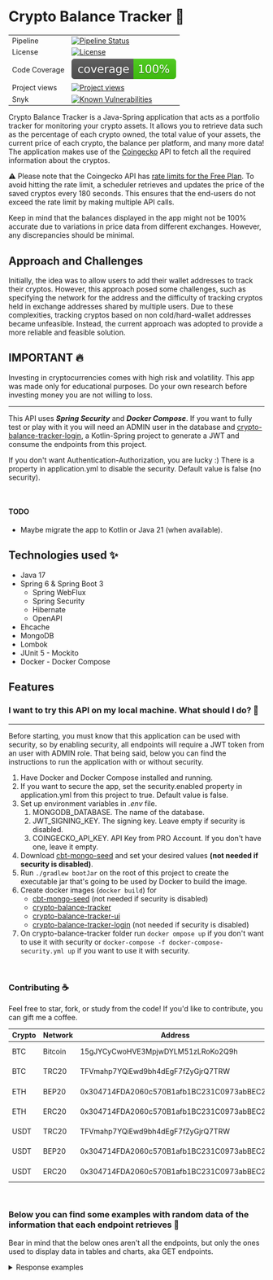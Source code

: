 # Crypto Balance Tracker :rocket:

|               |                                                                                                                                                                                   |
|---------------|-----------------------------------------------------------------------------------------------------------------------------------------------------------------------------------|
| Pipeline      | [![Pipeline Status](https://github.com/lucasdistasi/crypto-balance-tracker/actions/workflows/main.yml/badge.svg)](https://github.com/lucasdistasi/crypto-balance-tracker/actions) |
| License       | [![License](https://img.shields.io/badge/License-GPLv3-blue.svg)](https://www.gnu.org/licenses/gpl-3.0)                                                                           |
| Code Coverage | [![Code Coverage](https://github.com/lucasdistasi/crypto-balance-tracker/blob/gh-pages/badges/jacoco.svg)](https://lucasdistasi.github.io/crypto-balance-tracker/)                |
| Project views | [![Project views](https://hits.dwyl.com/lucasdistasi/crypto-balance-tracker.svg)]()                                                                                               |
| Snyk          | [![Known Vulnerabilities](https://snyk.io/test/github/lucasdistasi/crypto-balance-tracker/badge.svg)]()                                                                           |

Crypto Balance Tracker is a Java-Spring application that acts as a portfolio tracker for monitoring your crypto assets.
It allows you to retrieve data such as the percentage of each crypto owned, the total value of your assets,
the current price of each crypto, the balance per platform, and many more data! The application makes use of the
[Coingecko](https://www.coingecko.com) API to fetch all the required information about the cryptos.

:warning: Please note that the Coingecko API
has [rate limits for the Free Plan](https://www.coingecko.com/en/api/pricing).
To avoid hitting the rate limit, a scheduler retrieves and updates the price of the saved cryptos every 180 seconds.
This ensures that the end-users do not exceed the rate limit by making multiple API calls.

Keep in mind that the balances displayed in the app might not be 100% accurate due to variations in price data
from different exchanges. However, any discrepancies should be minimal.
<br>

## Approach and Challenges

Initially, the idea was to allow users to add their wallet addresses to track their cryptos. However, this approach
posed
some challenges, such as specifying the network for the address and the difficulty of tracking cryptos held in exchange
addresses shared by multiple users. Due to these complexities, tracking cryptos based on non cold/hard-wallet addresses
became unfeasible.
Instead, the current approach was adopted to provide a more reliable and feasible solution.
<br>

## IMPORTANT :fire:

Investing in cryptocurrencies comes with high risk and volatility. This app was made only for educational purposes.
Do your own research before investing money you are not willing to loss.

<hr>

This API uses ***Spring Security*** and ***Docker Compose***. If you want to fully test or play with it you will need an
ADMIN user in the database
and [crypto-balance-tracker-login](https://github.com/lucasdistasi/crypto-balance-tracker-login),
a Kotlin-Spring project to generate a JWT and consume the endpoints from this project.

If you don't want Authentication-Authorization, you are lucky :) There is a property in application.yml to disable
the security. Default value is false (no security).

<br>

#### TODO

- Maybe migrate the app to Kotlin or Java 21 (when available).

## Technologies used :sparkles:

- Java 17
- Spring 6 & Spring Boot 3
    - Spring WebFlux
    - Spring Security
    - Hibernate
    - OpenAPI
- Ehcache
- MongoDB
- Lombok
- JUnit 5 - Mockito
- Docker - Docker Compose

## Features

### I want to try this API on my local machine. What should I do? :tada:

---

Before starting, you must know that this application can be used with security, so by enabling security, all endpoints
will
require a JWT token from an user with ADMIN role. That being said, below you can find the instructions to run the
application
with or without security.

1. Have Docker and Docker Compose installed and running.
2. If you want to secure the app, set the security.enabled property in application.yml from this project to true.
   Default value is false.
3. Set up environment variables in _.env_ file.
    1. MONGODB_DATABASE. The name of the database.
    2. JWT_SIGNING_KEY. The signing key. Leave empty if security is disabled.
    3. COINGECKO_API_KEY. API Key from PRO Account. If you don't have one, leave it empty.
4. Download [cbt-mongo-seed](https://github.com/lucasdistasi/cbt-mongo.seed) and set your desired values **(not needed if security is disabled)**.
5. Run `./gradlew bootJar` on the root of this project to create the executable jar that's going to be used by Docker to
   build the image.
6. Create docker images (`docker build`) for
    - [cbt-mongo-seed](https://github.com/lucasdistasi/cbt-mongo.seed) (not needed if security is disabled)
    - [crypto-balance-tracker](https://github.com/lucasdistasi/crypto-balance-tracker)
    - [crypto-balance-tracker-ui](https://github.com/lucasdistasi/crypto-balance-tracker-ui)
    - [crypto-balance-tracker-login](https://github.com/lucasdistasi/crypto-balance-tracker-login) (not needed if
      security is disabled)
7. On crypto-balance-tracker folder run `docker ompose up` if you don't want to use it with security
   or `docker-compose -f docker-compose-security.yml up` if you want to use it with security.

<br>

### Contributing :coffee:

Feel free to star, fork, or study from the code! If you'd like to contribute, you can gift me a coffee.

| Crypto | Network | Address                                    | QR            |
|--------|---------|--------------------------------------------|---------------|
| BTC    | Bitcoin | 15gJYCyCwoHVE3MpjwDYLM51zLRoKo2Q9h         | [BTC-bitcoin] |
| BTC    | TRC20   | TFVmahp7YQiEwd9bh4dEgF7fZyGjrQ7TRW         | [BTC-trc20]   |
| ETH    | BEP20   | 0x304714FDA2060c570B1afb1BC231C0973abBEC23 | [ETH-bep20]   |
| ETH    | ERC20   | 0x304714FDA2060c570B1afb1BC231C0973abBEC23 | [ETH-erc20]   |
| USDT   | TRC20   | TFVmahp7YQiEwd9bh4dEgF7fZyGjrQ7TRW         | [USDT-trc20]  |
| USDT   | BEP20   | 0x304714FDA2060c570B1afb1BC231C0973abBEC23 | [USDT-bep20]  |
| USDT   | ERC20   | 0x304714FDA2060c570B1afb1BC231C0973abBEC23 | [USDT-erc20]  |

[BTC-bitcoin]: https://imgur.com/Hs0DYDk
[BTC-trc20]: https://imgur.com/kdROHrE
[ETH-bep20]: https://imgur.com/DIOiJrL
[ETH-erc20]: https://imgur.com/REXkDmu
[USDT-trc20]: https://imgur.com/ubUWdpI
[USDT-bep20]: https://imgur.com/rrrYd9j
[USDT-erc20]: https://imgur.com/G9DPKvU

<br>

### Below you can find some examples with random data of the information that each endpoint retrieves :memo:

Bear in mind that the below ones aren't all the endpoints, but only the ones used to display data in tables and charts,
aka GET endpoints.

<details>
  <summary>Response examples</summary>

### `/api/v1/cryptos?page={pageNumber}`

#### Retrieve cryptos by page

```json
{
  "page": 1,
  "total_pages": 1,
  "has_next_page": false,
  "cryptos": [
    {
      "id": "64bd318372a86834e9b400b1",
      "crypto_name": "Bitcoin",
      "platform": "COINBASE",
      "quantity": 0.1
    },
    {
      "id": "64bd319172a86834e9b400b2",
      "crypto_name": "Ethereum",
      "platform": "COINBASE",
      "quantity": 0.5
    },
    {
      "id": "64bd319b72a86834e9b400b3",
      "crypto_name": "Cardano",
      "platform": "BINANCE",
      "quantity": 500
    },
    {
      "id": "64bd31ad72a86834e9b400b4",
      "crypto_name": "Tether",
      "platform": "OKX",
      "quantity": 750
    },
    {
      "id": "64bd31c772a86834e9b400b5",
      "crypto_name": "XRP",
      "platform": "BYBIT",
      "quantity": 500
    },
    {
      "id": "64bd31e072a86834e9b400b6",
      "crypto_name": "Solana",
      "platform": "KRAKEN",
      "quantity": 30
    },
    {
      "id": "64bd31eb72a86834e9b400b7",
      "crypto_name": "Polygon",
      "platform": "KRAKEN",
      "quantity": 100
    },
    {
      "id": "64bd322572a86834e9b400b8",
      "crypto_name": "Bitcoin",
      "platform": "BINANCE",
      "quantity": 0.015
    }
  ]
}
```

### `/api/v1/cryptos/{id}`

#### Retrieves information from the crypto with the given mongo database id. i.e 64c3b17cbd56703f00c7e4d5

```json
{
  "id": "64c3b17cbd56703f00c7e4d5",
  "crypto_name": "Bitcoin",
  "platform": "TREZOR",
  "quantity": 0.31533785
}
```

### `/api/v1/platforms`

#### Retrieves all platforms

```json
[
  {
    "name": "BINANCE"
  },
  {
    "name": "COINBASE"
  },
  {
    "name": "BYBIT"
  },
  {
    "name": "OKX"
  },
  {
    "name": "KRAKEN"
  }
]
```

### `/api/v1/goals?page={pageNumber}`

#### Retrieves all goals

```json
{
  "page": 1,
  "total_pages": 1,
  "has_next_page": false,
  "goals": [
    {
      "id": "64bd326072a86834e9b400bb",
      "crypto_name": "XRP",
      "actual_quantity": 500,
      "progress": 100,
      "remaining_quantity": 0,
      "goal_quantity": 500,
      "money_needed": 0
    },
    {
      "id": "64bd324472a86834e9b400ba",
      "crypto_name": "Ethereum",
      "actual_quantity": 0.5,
      "progress": 50.00,
      "remaining_quantity": 0.5,
      "goal_quantity": 1,
      "money_needed": 937.04
    },
    {
      "id": "64bd323972a86834e9b400b9",
      "crypto_name": "Bitcoin",
      "actual_quantity": 0.115,
      "progress": 23.00,
      "remaining_quantity": 0.385,
      "goal_quantity": 0.5,
      "money_needed": 11510.73
    }
  ]
}
```

### `/api/v1/dashboards/crypto/balances`

#### Returns total balances and information of each crypto in each platform

```json
{
  "total_balance": 6464.53,
  "total_EUR_balance": 5808.95,
  "total_BTC_balance": 0.2162795750,
  "cryptos": [
    {
      "id": "64bd318372a86834e9b400b1",
      "crypto_info": {
        "id": "bitcoin",
        "symbol": "btc",
        "name": "Bitcoin",
        "market_data": {
          "current_price": {
            "usd": 29889,
            "eur": 26858,
            "btc": 1.0
          },
          "circulating_supply": 19437025.0,
          "max_supply": 21000000.0
        }
      },
      "quantity": 0.1,
      "balance": 2988.90,
      "balance_in_eur": 2685.80,
      "balance_in_btc": 0.1000000000,
      "percentage": 46.24,
      "platform": "COINBASE"
    },
    {
      "id": "64bd319172a86834e9b400b2",
      "crypto_info": {
        "id": "ethereum",
        "symbol": "eth",
        "name": "Ethereum",
        "market_data": {
          "current_price": {
            "usd": 1873.98,
            "eur": 1683.94,
            "btc": 0.06269515
          },
          "circulating_supply": 120194007.919753,
          "max_supply": null
        }
      },
      "quantity": 0.5,
      "balance": 936.99,
      "balance_in_eur": 841.97,
      "balance_in_btc": 0.0313475750,
      "percentage": 14.49,
      "platform": "COINBASE"
    },
    {
      "id": "64bd31ad72a86834e9b400b4",
      "crypto_info": {
        "id": "tether",
        "symbol": "usdt",
        "name": "Tether",
        "market_data": {
          "current_price": {
            "usd": 1.0,
            "eur": 0.898737,
            "btc": 0.00003346
          },
          "circulating_supply": 83796187894.4596,
          "max_supply": null
        }
      },
      "quantity": 750,
      "balance": 750.00,
      "balance_in_eur": 674.05,
      "balance_in_btc": 0.0250950000,
      "percentage": 11.60,
      "platform": "OKX"
    },
    {
      "id": "64bd31e072a86834e9b400b6",
      "crypto_info": {
        "id": "solana",
        "symbol": "sol",
        "name": "Solana",
        "market_data": {
          "current_price": {
            "usd": 24.61,
            "eur": 22.11,
            "btc": 0.0008232
          },
          "circulating_supply": 404138972.522103,
          "max_supply": null
        }
      },
      "quantity": 30,
      "balance": 738.30,
      "balance_in_eur": 663.30,
      "balance_in_btc": 0.0246960000,
      "percentage": 11.42,
      "platform": "KRAKEN"
    },
    {
      "id": "64bd322572a86834e9b400b8",
      "crypto_info": {
        "id": "bitcoin",
        "symbol": "btc",
        "name": "Bitcoin",
        "market_data": {
          "current_price": {
            "usd": 29889,
            "eur": 26858,
            "btc": 1.0
          },
          "circulating_supply": 19437025.0,
          "max_supply": 21000000.0
        }
      },
      "quantity": 0.015,
      "balance": 448.34,
      "balance_in_eur": 402.87,
      "balance_in_btc": 0.0150000000,
      "percentage": 6.94,
      "platform": "BINANCE"
    },
    {
      "id": "64bd31c772a86834e9b400b5",
      "crypto_info": {
        "id": "ripple",
        "symbol": "xrp",
        "name": "XRP",
        "market_data": {
          "current_price": {
            "usd": 0.739053,
            "eur": 0.664109,
            "btc": 0.00002473
          },
          "circulating_supply": 52544091958.0,
          "max_supply": 100000000000.0
        }
      },
      "quantity": 500,
      "balance": 369.53,
      "balance_in_eur": 332.05,
      "balance_in_btc": 0.0123650000,
      "percentage": 5.72,
      "platform": "BYBIT"
    },
    {
      "id": "64bd319b72a86834e9b400b3",
      "crypto_info": {
        "id": "cardano",
        "symbol": "ada",
        "name": "Cardano",
        "market_data": {
          "current_price": {
            "usd": 0.315106,
            "eur": 0.283152,
            "btc": 0.00001054
          },
          "circulating_supply": 35045020830.3234,
          "max_supply": 45000000000.0
        }
      },
      "quantity": 500,
      "balance": 157.55,
      "balance_in_eur": 141.58,
      "balance_in_btc": 0.0052700000,
      "percentage": 2.44,
      "platform": "BINANCE"
    },
    {
      "id": "64bd31eb72a86834e9b400b7",
      "crypto_info": {
        "id": "matic-network",
        "symbol": "matic",
        "name": "Polygon",
        "market_data": {
          "current_price": {
            "usd": 0.749241,
            "eur": 0.673264,
            "btc": 0.00002506
          },
          "circulating_supply": 9319469069.28493,
          "max_supply": 10000000000.0
        }
      },
      "quantity": 100,
      "balance": 74.92,
      "balance_in_eur": 67.33,
      "balance_in_btc": 0.0025060000,
      "percentage": 1.16,
      "platform": "KRAKEN"
    }
  ]
}
```

### `/api/v1/dashboards/crypto/{cryptoId}`

#### Retrieves information from the crypto with the given cryptoId i.e bitcoin

```json
{
  "total_balance": 3437.24,
  "total_EUR_balance": 3088.67,
  "total_BTC_balance": 0.1150000000,
  "cryptos": [
    {
      "id": "64bd318372a86834e9b400b1",
      "crypto_info": {
        "id": "bitcoin",
        "symbol": "btc",
        "name": "Bitcoin",
        "market_data": {
          "current_price": {
            "usd": 29889,
            "eur": 26858,
            "btc": 1.0
          },
          "circulating_supply": 19437025.0,
          "max_supply": 21000000.0
        }
      },
      "quantity": 0.1,
      "balance": 2988.90,
      "balance_in_eur": 2685.80,
      "balance_in_btc": 0.1000000000,
      "percentage": 86.96,
      "platform": "COINBASE"
    },
    {
      "id": "64bd322572a86834e9b400b8",
      "crypto_info": {
        "id": "bitcoin",
        "symbol": "btc",
        "name": "Bitcoin",
        "market_data": {
          "current_price": {
            "usd": 29889,
            "eur": 26858,
            "btc": 1.0
          },
          "circulating_supply": 19437025.0,
          "max_supply": 21000000.0
        }
      },
      "quantity": 0.015,
      "balance": 448.34,
      "balance_in_eur": 402.87,
      "balance_in_btc": 0.0150000000,
      "percentage": 13.04,
      "platform": "BINANCE"
    }
  ]
}
```

### `/api/v1/dashboards/cryptos`

#### Retrieves information for each crypto and the percentage distribution in each platform for that crypto

```json
[
  {
    "crypto_id": "ethereum",
    "cryptos": [
      {
        "id": "64bd319172a86834e9b400b2",
        "crypto_info": {
          "id": "ethereum",
          "symbol": "eth",
          "name": "Ethereum",
          "market_data": {
            "current_price": {
              "usd": 1873.98,
              "eur": 1683.94,
              "btc": 0.06269515
            },
            "circulating_supply": 120194007.919753,
            "max_supply": null
          }
        },
        "quantity": 0.5,
        "balance": 936.99,
        "balance_in_eur": 841.97,
        "balance_in_btc": 0.0313475750,
        "percentage": 100.00,
        "platform": "COINBASE"
      }
    ]
  },
  {
    "crypto_id": "ripple",
    "cryptos": [
      {
        "id": "64bd31c772a86834e9b400b5",
        "crypto_info": {
          "id": "ripple",
          "symbol": "xrp",
          "name": "XRP",
          "market_data": {
            "current_price": {
              "usd": 0.739053,
              "eur": 0.664109,
              "btc": 0.00002473
            },
            "circulating_supply": 52544091958.0,
            "max_supply": 100000000000.0
          }
        },
        "quantity": 500,
        "balance": 369.53,
        "balance_in_eur": 332.05,
        "balance_in_btc": 0.0123650000,
        "percentage": 100.00,
        "platform": "BYBIT"
      }
    ]
  },
  {
    "crypto_id": "tether",
    "cryptos": [
      {
        "id": "64bd31ad72a86834e9b400b4",
        "crypto_info": {
          "id": "tether",
          "symbol": "usdt",
          "name": "Tether",
          "market_data": {
            "current_price": {
              "usd": 1.0,
              "eur": 0.898737,
              "btc": 0.00003346
            },
            "circulating_supply": 83796187894.4596,
            "max_supply": null
          }
        },
        "quantity": 750,
        "balance": 750.00,
        "balance_in_eur": 674.05,
        "balance_in_btc": 0.0250950000,
        "percentage": 100.00,
        "platform": "OKX"
      }
    ]
  },
  {
    "crypto_id": "cardano",
    "cryptos": [
      {
        "id": "64bd319b72a86834e9b400b3",
        "crypto_info": {
          "id": "cardano",
          "symbol": "ada",
          "name": "Cardano",
          "market_data": {
            "current_price": {
              "usd": 0.315106,
              "eur": 0.283152,
              "btc": 0.00001054
            },
            "circulating_supply": 35045020830.3234,
            "max_supply": 45000000000.0
          }
        },
        "quantity": 500,
        "balance": 157.55,
        "balance_in_eur": 141.58,
        "balance_in_btc": 0.0052700000,
        "percentage": 100.00,
        "platform": "BINANCE"
      }
    ]
  },
  {
    "crypto_id": "solana",
    "cryptos": [
      {
        "id": "64bd31e072a86834e9b400b6",
        "crypto_info": {
          "id": "solana",
          "symbol": "sol",
          "name": "Solana",
          "market_data": {
            "current_price": {
              "usd": 24.61,
              "eur": 22.11,
              "btc": 0.0008232
            },
            "circulating_supply": 404138972.522103,
            "max_supply": null
          }
        },
        "quantity": 30,
        "balance": 738.30,
        "balance_in_eur": 663.30,
        "balance_in_btc": 0.0246960000,
        "percentage": 100.00,
        "platform": "KRAKEN"
      }
    ]
  },
  {
    "crypto_id": "matic-network",
    "cryptos": [
      {
        "id": "64bd31eb72a86834e9b400b7",
        "crypto_info": {
          "id": "matic-network",
          "symbol": "matic",
          "name": "Polygon",
          "market_data": {
            "current_price": {
              "usd": 0.749606,
              "eur": 0.673591,
              "btc": 0.00002507
            },
            "circulating_supply": 9319469069.28493,
            "max_supply": 10000000000.0
          }
        },
        "quantity": 100,
        "balance": 74.96,
        "balance_in_eur": 67.36,
        "balance_in_btc": 0.0025070000,
        "percentage": 100.00,
        "platform": "KRAKEN"
      }
    ]
  },
  {
    "crypto_id": "bitcoin",
    "cryptos": [
      {
        "id": "64bd318372a86834e9b400b1",
        "crypto_info": {
          "id": "bitcoin",
          "symbol": "btc",
          "name": "Bitcoin",
          "market_data": {
            "current_price": {
              "usd": 29889,
              "eur": 26858,
              "btc": 1.0
            },
            "circulating_supply": 19437025.0,
            "max_supply": 21000000.0
          }
        },
        "quantity": 0.1,
        "balance": 2988.90,
        "balance_in_eur": 2685.80,
        "balance_in_btc": 0.1000000000,
        "percentage": 86.96,
        "platform": "COINBASE"
      },
      {
        "id": "64bd322572a86834e9b400b8",
        "crypto_info": {
          "id": "bitcoin",
          "symbol": "btc",
          "name": "Bitcoin",
          "market_data": {
            "current_price": {
              "usd": 29889,
              "eur": 26858,
              "btc": 1.0
            },
            "circulating_supply": 19437025.0,
            "max_supply": 21000000.0
          }
        },
        "quantity": 0.015,
        "balance": 448.34,
        "balance_in_eur": 402.87,
        "balance_in_btc": 0.0150000000,
        "percentage": 13.04,
        "platform": "BINANCE"
      }
    ]
  }
]
```

### `/api/v1/dashboards/crypto/balances/platforms`

#### Retrieves information for each crypto adding the individual values from each platform where that crypto is stored

```json
{
  "total_balance": 6466.29,
  "crypto_info_response": [
    {
      "name": "Bitcoin",
      "quantity": 0.115,
      "balance": 3438.04,
      "percentage": 53.17,
      "platforms": [
        "BINANCE",
        "COINBASE"
      ]
    },
    {
      "name": "Ethereum",
      "quantity": 0.5,
      "balance": 937.26,
      "percentage": 14.49,
      "platforms": [
        "COINBASE"
      ]
    },
    {
      "name": "Tether",
      "quantity": 750,
      "balance": 749.96,
      "percentage": 11.60,
      "platforms": [
        "OKX"
      ]
    },
    {
      "name": "Solana",
      "quantity": 30,
      "balance": 739.20,
      "percentage": 11.43,
      "platforms": [
        "KRAKEN"
      ]
    },
    {
      "name": "XRP",
      "quantity": 500,
      "balance": 369.56,
      "percentage": 5.72,
      "platforms": [
        "BYBIT"
      ]
    },
    {
      "name": "Cardano",
      "quantity": 500,
      "balance": 157.31,
      "percentage": 2.43,
      "platforms": [
        "BINANCE"
      ]
    },
    {
      "name": "Polygon",
      "quantity": 100,
      "balance": 74.96,
      "percentage": 1.16,
      "platforms": [
        "KRAKEN"
      ]
    }
  ]
}
```

### `/api/v1/dashboards/platform/{platformName}/cryptos`

#### Retrieves information for all cryptos stored in the given platform i.e binance

```json
{
  "total_balance": 605.75,
  "total_EUR_balance": 544.32,
  "total_BTC_balance": 0.0202600000,
  "cryptos": [
    {
      "id": "64bd322572a86834e9b400b8",
      "crypto_info": {
        "id": "bitcoin",
        "symbol": "btc",
        "name": "Bitcoin",
        "market_data": {
          "current_price": {
            "usd": 29896,
            "eur": 26864,
            "btc": 1.0
          },
          "circulating_supply": 19437025.0,
          "max_supply": 21000000.0
        }
      },
      "quantity": 0.015,
      "balance": 448.44,
      "balance_in_eur": 402.96,
      "balance_in_btc": 0.0150000000,
      "percentage": 74.03,
      "platform": "BINANCE"
    },
    {
      "id": "64bd319b72a86834e9b400b3",
      "crypto_info": {
        "id": "cardano",
        "symbol": "ada",
        "name": "Cardano",
        "market_data": {
          "current_price": {
            "usd": 0.314627,
            "eur": 0.282722,
            "btc": 0.00001052
          },
          "circulating_supply": 35045020830.3234,
          "max_supply": 45000000000.0
        }
      },
      "quantity": 500,
      "balance": 157.31,
      "balance_in_eur": 141.36,
      "balance_in_btc": 0.0052600000,
      "percentage": 25.97,
      "platform": "BINANCE"
    }
  ]
}
```

### `/api/v1/dashboards/platforms/cryptos`

#### Retrieves information for all cryptos stored in each platform

```json
[
  {
    "platform": "BINANCE",
    "cryptos": [
      {
        "id": "64bd322572a86834e9b400b8",
        "crypto_info": {
          "id": "bitcoin",
          "symbol": "btc",
          "name": "Bitcoin",
          "market_data": {
            "current_price": {
              "usd": 29896,
              "eur": 26864,
              "btc": 1.0
            },
            "circulating_supply": 19437025.0,
            "max_supply": 21000000.0
          }
        },
        "quantity": 0.015,
        "balance": 448.44,
        "balance_in_eur": 402.96,
        "balance_in_btc": 0.0150000000,
        "percentage": 74.03,
        "platform": "BINANCE"
      },
      {
        "id": "64bd319b72a86834e9b400b3",
        "crypto_info": {
          "id": "cardano",
          "symbol": "ada",
          "name": "Cardano",
          "market_data": {
            "current_price": {
              "usd": 0.314627,
              "eur": 0.282722,
              "btc": 0.00001052
            },
            "circulating_supply": 35045020830.3234,
            "max_supply": 45000000000.0
          }
        },
        "quantity": 500,
        "balance": 157.31,
        "balance_in_eur": 141.36,
        "balance_in_btc": 0.0052600000,
        "percentage": 25.97,
        "platform": "BINANCE"
      }
    ]
  },
  {
    "platform": "COINBASE",
    "cryptos": [
      {
        "id": "64bd318372a86834e9b400b1",
        "crypto_info": {
          "id": "bitcoin",
          "symbol": "btc",
          "name": "Bitcoin",
          "market_data": {
            "current_price": {
              "usd": 29896,
              "eur": 26864,
              "btc": 1.0
            },
            "circulating_supply": 19437025.0,
            "max_supply": 21000000.0
          }
        },
        "quantity": 0.1,
        "balance": 2989.60,
        "balance_in_eur": 2686.40,
        "balance_in_btc": 0.1000000000,
        "percentage": 76.13,
        "platform": "COINBASE"
      },
      {
        "id": "64bd319172a86834e9b400b2",
        "crypto_info": {
          "id": "ethereum",
          "symbol": "eth",
          "name": "Ethereum",
          "market_data": {
            "current_price": {
              "usd": 1874.52,
              "eur": 1684.43,
              "btc": 0.06270008
            },
            "circulating_supply": 120194007.919753,
            "max_supply": null
          }
        },
        "quantity": 0.5,
        "balance": 937.26,
        "balance_in_eur": 842.22,
        "balance_in_btc": 0.0313500400,
        "percentage": 23.87,
        "platform": "COINBASE"
      }
    ]
  },
  {
    "platform": "BYBIT",
    "cryptos": [
      {
        "id": "64bd31c772a86834e9b400b5",
        "crypto_info": {
          "id": "ripple",
          "symbol": "xrp",
          "name": "XRP",
          "market_data": {
            "current_price": {
              "usd": 0.739116,
              "eur": 0.664165,
              "btc": 0.00002472
            },
            "circulating_supply": 52544091958.0,
            "max_supply": 100000000000.0
          }
        },
        "quantity": 500,
        "balance": 369.56,
        "balance_in_eur": 332.08,
        "balance_in_btc": 0.0123600000,
        "percentage": 100.00,
        "platform": "BYBIT"
      }
    ]
  },
  {
    "platform": "OKX",
    "cryptos": [
      {
        "id": "64bd31ad72a86834e9b400b4",
        "crypto_info": {
          "id": "tether",
          "symbol": "usdt",
          "name": "Tether",
          "market_data": {
            "current_price": {
              "usd": 0.999949,
              "eur": 0.898548,
              "btc": 0.00003345
            },
            "circulating_supply": 83796187894.4596,
            "max_supply": null
          }
        },
        "quantity": 750,
        "balance": 749.96,
        "balance_in_eur": 673.91,
        "balance_in_btc": 0.0250875000,
        "percentage": 100.00,
        "platform": "OKX"
      }
    ]
  },
  {
    "platform": "KRAKEN",
    "cryptos": [
      {
        "id": "64bd31e072a86834e9b400b6",
        "crypto_info": {
          "id": "solana",
          "symbol": "sol",
          "name": "Solana",
          "market_data": {
            "current_price": {
              "usd": 24.64,
              "eur": 22.14,
              "btc": 0.00082406
            },
            "circulating_supply": 404138965.604631,
            "max_supply": null
          }
        },
        "quantity": 30,
        "balance": 739.20,
        "balance_in_eur": 664.20,
        "balance_in_btc": 0.0247218000,
        "percentage": 90.80,
        "platform": "KRAKEN"
      },
      {
        "id": "64bd31eb72a86834e9b400b7",
        "crypto_info": {
          "id": "matic-network",
          "symbol": "matic",
          "name": "Polygon",
          "market_data": {
            "current_price": {
              "usd": 0.749245,
              "eur": 0.673267,
              "btc": 0.00002506
            },
            "circulating_supply": 9319469069.28493,
            "max_supply": 10000000000.0
          }
        },
        "quantity": 100,
        "balance": 74.92,
        "balance_in_eur": 67.33,
        "balance_in_btc": 0.0025060000,
        "percentage": 9.20,
        "platform": "KRAKEN"
      }
    ]
  }
]
```

### `/api/v1/dashboards/platform/balances`

#### Retrieves balances information for all platforms

```json
{
  "total_balance": 6466.25,
  "platforms": [
    {
      "platform_name": "BINANCE",
      "percentage": 9.37,
      "balance": 605.75
    },
    {
      "platform_name": "COINBASE",
      "percentage": 60.73,
      "balance": 3926.86
    },
    {
      "platform_name": "KRAKEN",
      "percentage": 12.59,
      "balance": 814.12
    },
    {
      "platform_name": "BYBIT",
      "percentage": 5.72,
      "balance": 369.56
    },
    {
      "platform_name": "OKX",
      "percentage": 11.6,
      "balance": 749.96
    }
  ]
}
```

</details>

<br>